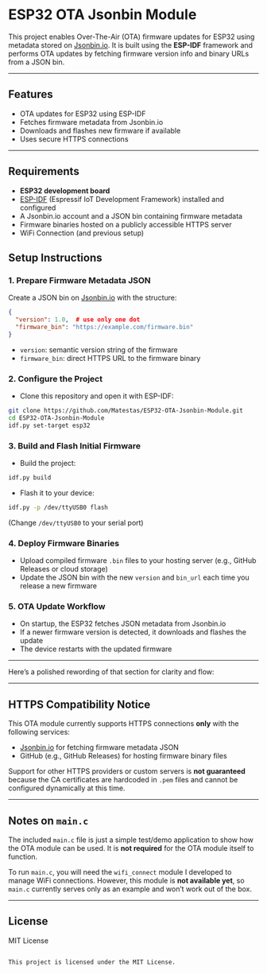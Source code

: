 # ESP32 OTA Jsonbin Module

This project enables Over-The-Air (OTA) firmware updates for ESP32 using metadata stored on [Jsonbin.io](https://jsonbin.io/). It is built using the **ESP-IDF** framework and performs OTA updates by fetching firmware version info and binary URLs from a JSON bin.

---

## Features

- OTA updates for ESP32 using ESP-IDF  
- Fetches firmware metadata from Jsonbin.io  
- Downloads and flashes new firmware if available  
- Uses secure HTTPS connections  

---

## Requirements

- **ESP32 development board**  
- [ESP-IDF](https://docs.espressif.com/projects/esp-idf/en/latest/esp32/get-started/) (Espressif IoT Development Framework) installed and configured  
- A Jsonbin.io account and a JSON bin containing firmware metadata  
- Firmware binaries hosted on a publicly accessible HTTPS server  
- WiFi Connection (and previous setup)

## Setup Instructions

### 1. Prepare Firmware Metadata JSON

Create a JSON bin on [Jsonbin.io](https://jsonbin.io/) with the structure:

```json
{
  "version": 1.0,  # use only one dot
  "firmware_bin": "https://example.com/firmware.bin"
}
````

* `version`: semantic version string of the firmware
* `firmware_bin`: direct HTTPS URL to the firmware binary

### 2. Configure the Project

* Clone this repository and open it with ESP-IDF:

```bash
git clone https://github.com/Matestas/ESP32-OTA-Jsonbin-Module.git
cd ESP32-OTA-Jsonbin-Module
idf.py set-target esp32
```

### 3. Build and Flash Initial Firmware

* Build the project:

```bash
idf.py build
```

* Flash it to your device:

```bash
idf.py -p /dev/ttyUSB0 flash
```

(Change `/dev/ttyUSB0` to your serial port)

### 4. Deploy Firmware Binaries

* Upload compiled firmware `.bin` files to your hosting server (e.g., GitHub Releases or cloud storage)
* Update the JSON bin with the new `version` and `bin_url` each time you release a new firmware

### 5. OTA Update Workflow

* On startup, the ESP32 fetches JSON metadata from Jsonbin.io
* If a newer firmware version is detected, it downloads and flashes the update
* The device restarts with the updated firmware

---
Here’s a polished rewording of that section for clarity and flow:

---

## HTTPS Compatibility Notice

This OTA module currently supports HTTPS connections **only** with the following services:

* [Jsonbin.io](https://jsonbin.io/) for fetching firmware metadata JSON
* GitHub (e.g., GitHub Releases) for hosting firmware binary files

Support for other HTTPS providers or custom servers is **not guaranteed** because the CA certificates are hardcoded in `.pem` files and cannot be configured dynamically at this time. 

---

## Notes on `main.c`

The included `main.c` file is just a simple test/demo application to show how the OTA module can be used. It is **not required** for the OTA module itself to function.

To run `main.c`, you will need the `wifi_connect` module I developed to manage WiFi connections. However, this module is **not available yet**, so `main.c` currently serves only as an example and won’t work out of the box.

---

## License

MIT License

```

This project is licensed under the MIT License.
```
